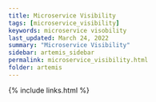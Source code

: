 ```yaml
---
title: Microservice Visibility
tags: [microservice_visibility]
keywords: microservice visobility
last_updated: March 24, 2022
summary: "Microservice Visibility"
sidebar: artemis_sidebar
permalink: microservice_visibility.html
folder: artemis
---
```


{% include links.html %}
